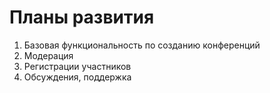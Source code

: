 Планы развития
==

1. Базовая функциональность по созданию конференций
2. Модерация
3. Регистрации участников
4. Обсуждения, поддержка
